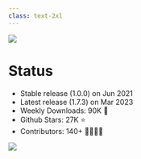 ```yaml
---
class: text-2xl
---
```

<img src="/images/bar-02.png" class="absolute top-0 left-0" />

# Status

- Stable release (1.0.0) on Jun 2021
- Latest release (1.7.3) on Mar 2023
- Weekly Downloads: 90K 🚀
- Github Stars: 27K ⭐
- Contributors: 140+ 👨‍💻👩‍💻

<img src="/images/solid-status.png" class="absolute bottom-10 right-10 w-lg rounded-2" />